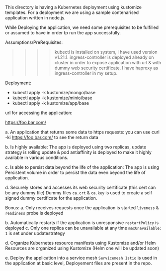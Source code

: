 This directory is having a Kubernetes deployment using kustomize templates. 
For a deployment we are using a sample contenarised application written in node.js.


While Deploying the application, we need some prerequisites to be fulfilled or assumed to have in order tp run the app successfully.

Assumptions/PreRequisites: 
>>>> kubectl is installed on system, I have used version v1.21.1.
>>>> ingress-controller is deployed already on cluster in order to expose application with url & with dummy web security certificate, I have haproxy as ingress-controller in my setup.


Deployment:

-   kubectl apply -k kustomize/mongo/base
-   kubectl apply -k kustomize/minio/base
-   kubectl apply -k kustomize/app/base

url for accessing the application:

https://foo.bar.com/


a. An application that returns some data to https requests:
you can use curl -ki https://foo.bar.com/ to see the return data

b. Is highly available:
The app is deployed using two replicas, update strategy is rolling update & pod antiaffinity is deployed to make it highly available in various conditions.

c. Is able to persist data beyond the life of the application:
The app is using Persistent volume in order to persist the data even beyond the life of application.

d. Securely stores and accesses its web security certificate (this cert can be any
dummy file)
Dummy files `ca.crt` & `ca.key` is used to create a self signed dummy certificate for the application.

Bonus:
a. Only receives requests once the application is started
`liveness` & `readiness` probe is deployed

b. Automatically restarts if the application is unresponsive
`restartPolicy` is deployed 
c. Only one replica can be unavailable at any time
`maxUnavailable: 1` is set under updatestrategy

d. Organize Kubernetes resource manifests using Kustomize and/or Helm
Resources are organized using Kustomize (Helm one will be updated soon)

e. Deploy the application into a service mesh
`Servicemesh Istio` is used in the application at basic level, Deployement files are present in the repo.





